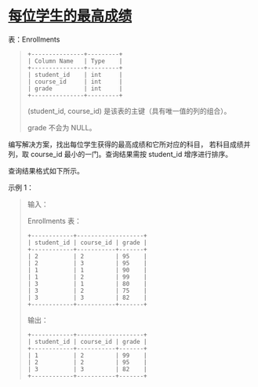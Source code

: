 #  [每位学生的最高成绩](https://leetcode.cn/problems/highest-grade-for-each-student)

表：Enrollments
> ```
> +---------------+---------+
> | Column Name   | Type    |
> +---------------+---------+
> | student_id    | int     |
> | course_id     | int     |
> | grade         | int     |
> +---------------+---------+
> ```
> (student_id, course_id) 是该表的主键（具有唯一值的列的组合）。
> 
> grade 不会为 NULL。
 

编写解决方案，找出每位学生获得的最高成绩和它所对应的科目，
若科目成绩并列，取 course_id 最小的一门。查询结果需按 student_id 增序进行排序。

查询结果格式如下所示。

 

示例 1：

> 输入：
> 
> Enrollments 表：
> ```
> +------------+-------------------+
> | student_id | course_id | grade |
> +------------+-----------+-------+
> | 2          | 2         | 95    |
> | 2          | 3         | 95    |
> | 1          | 1         | 90    |
> | 1          | 2         | 99    |
> | 3          | 1         | 80    |
> | 3          | 2         | 75    |
> | 3          | 3         | 82    |
> +------------+-----------+-------+
> ```
> 输出：
> ```
> +------------+-------------------+
> | student_id | course_id | grade |
> +------------+-----------+-------+
> | 1          | 2         | 99    |
> | 2          | 2         | 95    |
> | 3          | 3         | 82    |
> +------------+-----------+-------+
> ```